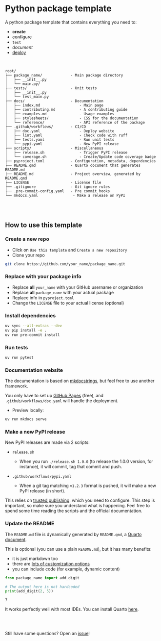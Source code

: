 # Python package template


<!-- Automatically generated, uses README.qmd to modify README.md -->

A python package template that contains everything you need to:

- **create**
- ~~configure~~
- `test`
- *document*
- <u>deploy</u>

<br>

    root/
    ├── package_name/             - Main package directory
    │   ├── __init__.py
    │   └── main.py/
    ├── tests/                    - Unit tests
    │   ├── __init__.py
    │   └── test_main.py
    ├── docs/                     - Documentation
    │   ├── index.md                  - Main page
    │   ├── contributing.md           - A contributing guide
    │   ├── examples.md               - Usage examples
    │   ├── stylesheets/              - CSS for the documentation
    │   └── reference/                - API reference of the package
    ├── .github/workflows/        - CI/CD
    │   ├── doc.yaml                  - Deploy website
    │   ├── lint.yaml                 - Check code with ruff
    │   ├── tests.yaml                - Run unit tests
    │   └── pypi.yaml                 - New PyPI release
    ├── scripts/                  - Miscellaneous
    │   ├── release.sh                - Trigger PyPI release
    │   └── coverage.sh               - Create/Update code coverage badge
    ├── pyproject.toml            - Configuration, metadata, dependencies
    ├── README.qmd                - Quarto document that generates README.md
    ├── README.md                 - Project overview, generated by README.qmd
    ├── LICENSE                   - License file
    ├── .gitignore                - Git ignore rules
    ├── .pre-commit-config.yaml   - Pre commit hooks
    └── mkdocs.yaml                - Make a release on PyPI

<br><br>

## How to use this template

### Create a new repo

- Click on `Use this template` and `Create a new repository`
- Clone your repo

``` bash
git clone https://github.com/your_name/package_name.git
```

### Replace with your package info

- Replace **all** `your_name` with your GitHub username or organization
- Replace **all** `package_name` with your actual package
- Replace info in `pyproject.toml`
- Change the `LICENSE` file to your actual license (optional)

### Install dependencies

``` bash
uv sync --all-extras --dev
uv pip install -e .
uv run pre-commit install
```

### Run tests

``` bash
uv run pytest
```

### Documentation website

The documentation is based on
[mkdocstrings](https://mkdocstrings.github.io/), but feel free to use
another framework.

You only have to set up [GitHub Pages](https://pages.github.com/)
(free), and `.github/workflows/doc.yaml` will handle the deployment.

- Preview locally:

``` bash
uv run mkdocs serve
```

### Make a new PyPI release

New PyPI releases are made via 2 scripts:

- `release.sh`

  - When you run `./release.sh 1.0.0` (to release the 1.0.0 version, for
    instance), it will commit, tag that commit and push.

- `.github/workflows/pypi.yaml`

  - When a git tag matching `v1.2.3` format is pushed, it will make a
    new PyPI release (in short).

This relies on [trusted
publishing](https://docs.pypi.org/trusted-publishers/), which you need
to configure. This step is important, so make sure you understand what
is happening. Feel free to spend some time reading the scripts and the
official documentation.

### Update the README

The `README.md` file is dynamically generated by `README.qmd`, a [Quarto
document](https://quarto.org/).

This is optional (you can use a plain `README.md`), but it has many
benefits:

- it is just markdown too
- there are [lots of customization
  options](https://quarto.org/docs/authoring/markdown-basics.html)
- you can include code (for example, dynamic content)

``` python
from package_name import add_digit

# The output here is not hardcoded
print(add_digit(2, 5))
```

    7

It works perfectly well with most IDEs. You can install Quarto
[here](https://quarto.org/docs/get-started/).

<br> <br>

Still have some questions? Open an
[issue](https://github.com/y-sunflower/template-python-package/issues)!

